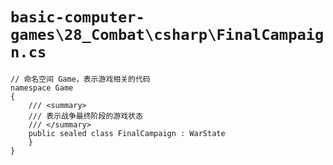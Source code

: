 # `basic-computer-games\28_Combat\csharp\FinalCampaign.cs`

```
// 命名空间 Game，表示游戏相关的代码
namespace Game
{
    /// <summary>
    /// 表示战争最终阶段的游戏状态
    /// </summary>
    public sealed class FinalCampaign : WarState
    }
}
```